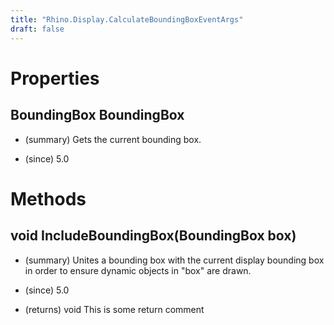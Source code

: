 ```yaml
---
title: "Rhino.Display.CalculateBoundingBoxEventArgs"
draft: false
---
```


# Properties
## BoundingBox BoundingBox
- (summary) 
     Gets the current bounding box.
     
- (since) 5.0
# Methods
## void IncludeBoundingBox(BoundingBox box)
- (summary) 
     Unites a bounding box with the current display bounding box in order to ensure
     dynamic objects in "box" are drawn.
     
- (since) 5.0
- (returns) void This is some return comment
